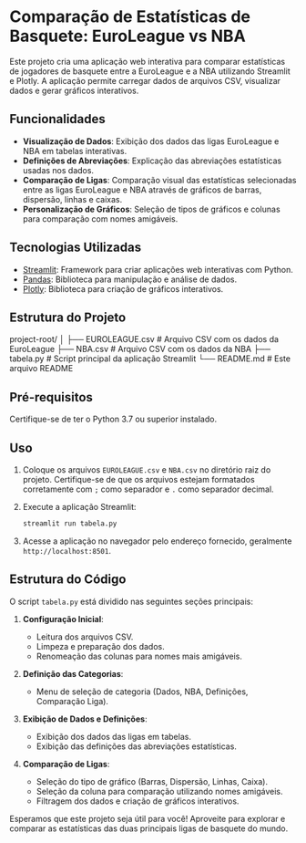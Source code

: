 # Comparação de Estatísticas de Basquete: EuroLeague vs NBA

Este projeto cria uma aplicação web interativa para comparar estatísticas de jogadores de basquete entre a EuroLeague e a NBA utilizando Streamlit e Plotly. A aplicação permite carregar dados de arquivos CSV, visualizar dados e gerar gráficos interativos.

## Funcionalidades

- **Visualização de Dados**: Exibição dos dados das ligas EuroLeague e NBA em tabelas interativas.
- **Definições de Abreviações**: Explicação das abreviações estatísticas usadas nos dados.
- **Comparação de Ligas**: Comparação visual das estatísticas selecionadas entre as ligas EuroLeague e NBA através de gráficos de barras, dispersão, linhas e caixas.
- **Personalização de Gráficos**: Seleção de tipos de gráficos e colunas para comparação com nomes amigáveis.

## Tecnologias Utilizadas

- [Streamlit](https://streamlit.io/): Framework para criar aplicações web interativas com Python.
- [Pandas](https://pandas.pydata.org/): Biblioteca para manipulação e análise de dados.
- [Plotly](https://plotly.com/python/): Biblioteca para criação de gráficos interativos.

## Estrutura do Projeto

project-root/
│
├── EUROLEAGUE.csv # Arquivo CSV com os dados da EuroLeague
├── NBA.csv # Arquivo CSV com os dados da NBA
├── tabela.py # Script principal da aplicação Streamlit
└── README.md # Este arquivo README


## Pré-requisitos

Certifique-se de ter o Python 3.7 ou superior instalado. 

## Uso

1. Coloque os arquivos `EUROLEAGUE.csv` e `NBA.csv` no diretório raiz do projeto. Certifique-se de que os arquivos estejam formatados corretamente com `;` como separador e `.` como separador decimal.

2. Execute a aplicação Streamlit:
    ```bash
    streamlit run tabela.py
    ```

3. Acesse a aplicação no navegador pelo endereço fornecido, geralmente `http://localhost:8501`.

## Estrutura do Código

O script `tabela.py` está dividido nas seguintes seções principais:

1. **Configuração Inicial**:
    - Leitura dos arquivos CSV.
    - Limpeza e preparação dos dados.
    - Renomeação das colunas para nomes mais amigáveis.

2. **Definição das Categorias**:
    - Menu de seleção de categoria (Dados, NBA, Definições, Comparação Liga).

3. **Exibição de Dados e Definições**:
    - Exibição dos dados das ligas em tabelas.
    - Exibição das definições das abreviações estatísticas.

4. **Comparação de Ligas**:
    - Seleção do tipo de gráfico (Barras, Dispersão, Linhas, Caixa).
    - Seleção da coluna para comparação utilizando nomes amigáveis.
    - Filtragem dos dados e criação de gráficos interativos.

Esperamos que este projeto seja útil para você! Aproveite para explorar e comparar as estatísticas das duas principais ligas de basquete do mundo.
